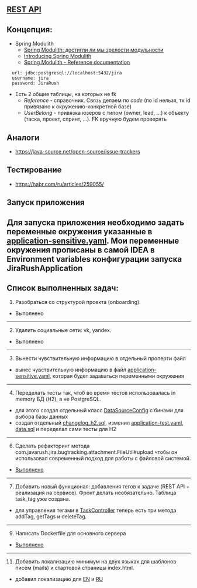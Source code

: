 ## [REST API](http://localhost:8080/doc)

## Концепция:

- Spring Modulith
    - [Spring Modulith: достигли ли мы зрелости модульности](https://habr.com/ru/post/701984/)
    - [Introducing Spring Modulith](https://spring.io/blog/2022/10/21/introducing-spring-modulith)
    - [Spring Modulith - Reference documentation](https://docs.spring.io/spring-modulith/docs/current-SNAPSHOT/reference/html/)

```
  url: jdbc:postgresql://localhost:5432/jira
  username: jira
  password: JiraRush
```

- Есть 2 общие таблицы, на которых не fk
    - _Reference_ - справочник. Связь делаем по _code_ (по id нельзя, тк id привязано к окружению-конкретной базе)
    - _UserBelong_ - привязка юзеров с типом (owner, lead, ...) к объекту (таска, проект, спринт, ...). FK вручную будем
      проверять

## Аналоги

- https://java-source.net/open-source/issue-trackers

## Тестирование

- https://habr.com/ru/articles/259055/

## Запуск приложения
 Для запуска приложения необходимо задать переменные окружения указанные в [application-sensitive.yaml](src/main/resources/application-sensitive.yaml).
 Мои переменные окружения прописаны в самой IDEA в Environment variables конфигурации запуска JiraRushApplication
---
## Список выполненных задач:
1. Разобраться со структурой проекта (onboarding). 
 - Выполнено
---
2. Удалить социальные сети: vk, yandex. 
 - Выполнено
---
3. Вынести чувствительную информацию в отдельный проперти файл 
 - вынес чувствительную информацию в файл [application-sensitive.yaml](src/main/resources/application-sensitive.yaml), которая будет задаваться переменными окружения
---
4. Переделать тесты так, чтоб во время тестов использовалась in memory БД (H2), а не PostgreSQL.
 - для этого создал отдельный класс [DataSourceConfig](src/main/java/com/javarush/jira/common/internal/config/DataSourceConfig.java) с бинами для выбора базы данных
 - создал отдельный [changelog_h2.sql](src/test/resources/changelog_h2.sql), изменил [application-test.yaml](src/test/resources/application-test.yaml), [data.sql](src/test/resources/data.sql) и переделал сами тесты для H2
---
6. Сделать рефакторинг метода com.javarush.jira.bugtracking.attachment.FileUtil#upload чтобы он использовал современный подход для работы с файловой системой.
 - [Выполнено](src/main/java/com/javarush/jira/bugtracking/attachment/FileUtil.java)
---
7. Добавить новый функционал: добавления тегов к задаче (REST API + реализация на сервисе). Фронт делать необязательно. Таблица task_tag уже создана.
 - для управления тегами в [TaskController](src/main/java/com/javarush/jira/bugtracking/task/TaskController.java) теперь есть три метода addTag, getTags и deleteTag.
---
9. Написать Dockerfile для основного сервера
 - [Выполнено](Dockerfile)
---
11. Добавить локализацию минимум на двух языках для шаблонов писем (mails) и стартовой страницы index.html.
 - добавил локализацию для [EN](src/main/resources/messages_en.properties) и [RU](src/main/resources/messages_ru.properties)
